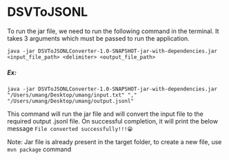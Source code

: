 # DSVToJSONL
To run the jar file, we need to run the following command in the terminal. It takes 3 arguments which must be passed to run the application.

`java -jar DSVToJSONLConverter-1.0-SNAPSHOT-jar-with-dependencies.jar <input_file_path> <delimiter> <output_file_path>`

##### Ex:
`java -jar DSVToJSONLConverter-1.0-SNAPSHOT-jar-with-dependencies.jar "/Users/umang/Desktop/umang/input.txt" "," "/Users/umang/Desktop/umang/output.jsonl"`

This command will run the jar file and will convert the input file to the required output .jsonl file. On successful completion, it will print the below message
`File converted successfully!!!😁`

Note: Jar file is already present in the target folder, to create a new file, use `mvn package` command

